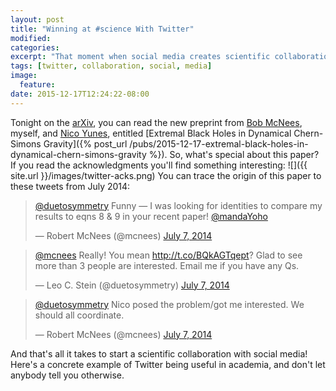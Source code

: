 ```yaml
---
layout: post
title: "Winning at #science With Twitter"
modified:
categories: 
excerpt: "That moment when social media creates scientific collaboration"
tags: [twitter, collaboration, social, media]
image:
  feature:
date: 2015-12-17T12:24:22-08:00
---
```


Tonight on the [arXiv](http://arXiv.org), you can read the new
preprint from [Bob McNees](http://jacobi.luc.edu/), myself, and
[Nico Yunes](http://www.physics.montana.edu/people/faculty/yunes-nicolas.html),
entitled [Extremal Black Holes in Dynamical Chern-Simons Gravity]({% post_url /pubs/2015-12-17-extremal-black-holes-in-dynamical-chern-simons-gravity %}).
So, what's special about this paper? If you read the acknowledgments
you'll find something interesting:
![]({{ site.url }}/images/twitter-acks.png)
You can trace the origin of this paper to these tweets from July 2014:

<blockquote class="twitter-tweet" data-conversation="none" lang="en"><p lang="en" dir="ltr"><a href="https://twitter.com/duetosymmetry">@duetosymmetry</a> Funny — I was looking for identities to compare my results to eqns 8 &amp; 9 in your recent paper! <a href="https://twitter.com/mandaYoho">@mandaYoho</a></p>&mdash; Robert McNees (@mcnees) <a href="https://twitter.com/mcnees/status/486249049390333952">July 7, 2014</a></blockquote>

<blockquote class="twitter-tweet" data-conversation="none" lang="en"><p lang="en" dir="ltr"><a href="https://twitter.com/mcnees">@mcnees</a> Really! You mean <a href="http://t.co/BQkAGTqept">http://t.co/BQkAGTqept</a>? Glad to see more than 3 people are interested. Email me if you have any Qs.</p>&mdash; Leo C. Stein (@duetosymmetry) <a href="https://twitter.com/duetosymmetry/status/486250613676965888">July 7, 2014</a></blockquote>

<blockquote class="twitter-tweet" data-conversation="none" lang="en"><p lang="en" dir="ltr"><a href="https://twitter.com/duetosymmetry">@duetosymmetry</a> Nico posed the problem/got me interested. We should all coordinate.</p>&mdash; Robert McNees (@mcnees) <a href="https://twitter.com/mcnees/status/486251180708749313">July 7, 2014</a></blockquote>
<script async src="//platform.twitter.com/widgets.js" charset="utf-8"></script>

And that's all it takes to start a scientific collaboration with
social media! Here's a concrete example of Twitter being useful in
academia, and don't let anybody tell you otherwise.
